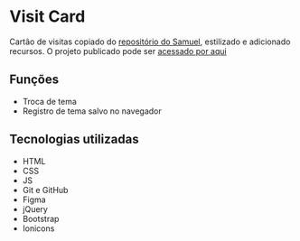 # Visit Card

Cartão de visitas copiado do [repositório do Samuel](https://github.com/samuelsoaresl/DevLinks), estilizado e adicionado recursos. O projeto publicado pode ser [acessado por aqui](https://gabriersdev.github.io/visit-card/)

## Funções

- Troca de tema
- Registro de tema salvo no navegador

## Tecnologias utilizadas

- HTML
- CSS
- JS
- Git e GitHub
- Figma
- jQuery
- Bootstrap
- Ionicons
